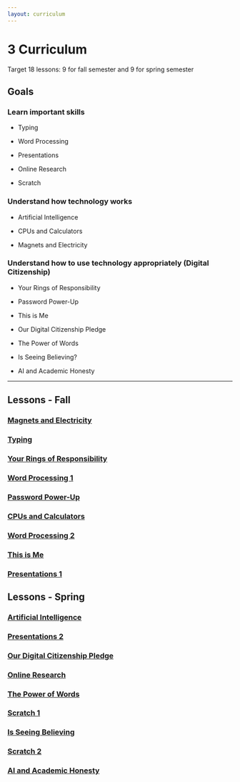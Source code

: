 ```yaml
---
layout: curriculum
---
```


# 3 Curriculum

Target 18 lessons: 9 for fall semester and 9 for spring semester

## Goals

### Learn important skills

* Typing

* Word Processing

* Presentations

* Online Research

* Scratch

### Understand how technology works

* Artificial Intelligence

* CPUs and Calculators

* Magnets and Electricity


### Understand how to use technology appropriately (Digital Citizenship)

* Your Rings of Responsibility

* Password Power-Up

* This is Me

* Our Digital Citizenship Pledge

* The Power of Words

* Is Seeing Believing?

* AI and Academic Honesty

---

## Lessons - Fall

### [Magnets and Electricity](magnets_and_electricity.md)

### [Typing](typing.md)

### [Your Rings of Responsibility](your_rings_of_responsibility.md)

### [Word Processing 1](word_processing_1.md)

### [Password Power-Up](password_power_up.md)

### [CPUs and Calculators](cpus_and_calculators.md)

### [Word Processing 2](word_processing_2.md)

### [This is Me](this_is_me.md)

### [Presentations 1](presentations_1.md)

## Lessons - Spring

### [Artificial Intelligence](artificial_intelligence.md)

### [Presentations 2](presentations_2.md)

### [Our Digital Citizenship Pledge](our_digital_citizenship_pledge.md)

### [Online Research](online_research.md)

### [The Power of Words](the_power_of_words.md)

### [Scratch 1](scratch_1.md)

### [Is Seeing Believing](is_seeing_believing.md)

### [Scratch 2](scratch_2.md)

### [AI and Academic Honesty](ai_and_academic_honesty.md)

